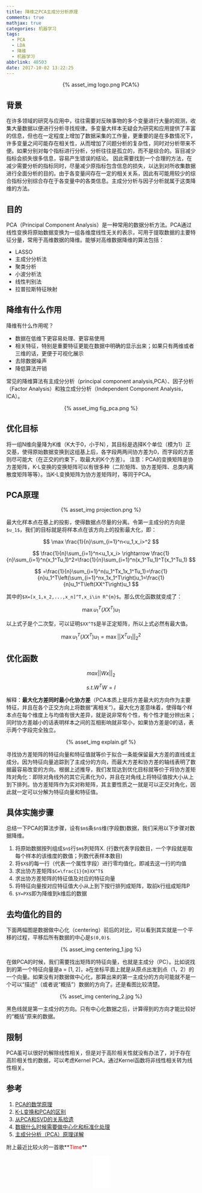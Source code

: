 ```yaml
---
title: 降维之PCA主成分分析原理
comments: true
mathjax: true
categories: 机器学习
tags:
  - PCA
  - LDA
  - 降维
  - 机器学习
abbrlink: 48503
date: 2017-10-02 13:22:25
---
```



<center>{% asset_img logo.png PCA%}</center>

<!--more-->

## 背景
在许多领域的研究与应用中，往往需要对反映事物的多个变量进行大量的观测，收集大量数据以便进行分析寻找规律。多变量大样本无疑会为研究和应用提供了丰富的信息，但也在一定程度上增加了数据采集的工作量，更重要的是在多数情况下，许多变量之间可能存在相关性，从而增加了问题分析的复杂性，同时对分析带来不便。如果分别对每个指标进行分析，分析往往是孤立的，而不是综合的。盲目减少指标会损失很多信息，容易产生错误的结论。
因此需要找到一个合理的方法，在减少需要分析的指标同时，尽量减少原指标包含信息的损失，以达到对所收集数据进行全面分析的目的。由于各变量间存在一定的相关关系，因此有可能用较少的综合指标分别综合存在于各变量中的各类信息。主成分分析与因子分析就属于这类降维的方法。


## 目的

PCA（Principal Component Analysis）是一种常用的数据分析方法。PCA通过线性变换将原始数据变换为一组各维度线性无关的表示，可用于提取数据的主要特征分量，常用于高维数据的降维。能够对高维数据降维的算法包括：
- LASSO
- 主成分分析法
- 聚类分析
- 小波分析法
- 线性判别法
- 拉普拉斯特征映射

## 降维有什么作用

降维有什么作用呢？
- 数据在低维下更容易处理、更容易使用
- 相关特征，特别是重要特征更能在数据中明确的显示出来；如果只有两维或者三维的话，更便于可视化展示
- 去除数据噪声
- 降低算法开销

常见的降维算法有主成分分析（principal component analysis,PCA）、因子分析（Factor Analysis）和独立成分分析（Independent Component Analysis，ICA）。
<center>{% asset_img fig_pca.png %}</center>

## 优化目标
将一组N维向量降为K维（K大于0，小于N），其目标是选择K个单位（模为1）正交基，使得原始数据变换到这组基上后，各字段两两间协方差为0，而字段的方差则尽可能大（在正交的约束下，取最大的K个方差）。
注意：PCA的变换矩阵是协方差矩阵，K-L变换的变换矩阵可以有很多种（二阶矩阵、协方差矩阵、总类内离散度矩阵等等）。当K-L变换矩阵为协方差矩阵时，等同于PCA。

## PCA原理
<center>{% asset_img projection.png %}</center>

最大化样本点在基上的投影，使得数据点尽量的分离。令第一主成分的方向是`$u_1$`，我们的目标就是将样本点在该方向上的投影最大化，即：

$$
\max \frac{1}{n}\sum_{i=1}^n<u_1,x_i>^2
$$

$$
 \frac{1}{n}\sum_{i=1}^n<u_1,x_i> \rightarrow \frac{1}{n}\sum_{i=1}^n(x_1^Tu_1)^2=\frac{1}{n}\sum_{i=1}^n(x_1^Tu_1)^T(x_1^Tu_1)
$$

$$
=\frac{1}{n}\sum_{i=1}^n(u_1^Tx_1x_1^Tu_1)=\frac{1}{n}u_1^T\left(\sum_{i=1}^nx_1x_1^T\right)u_1=\frac{1}{n}u_1^T\left(XX^T\right)u_1
$$

其中的`$X=[x_1,x_2,...,x_n]^T,x_i\in R^{m}$`。那么优化函数就变成了：

$$
\max u_1^T\left(XX^T\right)u_1
$$

以上式子是个二次型，可以证明`$XX^T$`是半正定矩阵，所以上式必然有最大值。

$$
\max u_1^T\left(XX^T\right)u_1=\max ||X^Tu_1||_2^2
$$

## 优化函数

$$
max||Wx||_2
$$

$$
s.t.  W^TW=I
$$

解释：**最大化方差同时最小化协方差**（PCA本质上是将方差最大的方向作为主要特征，并且在各个正交方向上将数据“离相关”）。最大化方差意味着，使得每个样本点在每个维度上与均值有很大差异，就是说非常有个性，有个性才能分辨出来；同时协方差越小的话表明样本之间的互相影响就非常小，如果协方差是0的话，表示两个字段完全独立。
<center>{% asset_img explain.gif %}</center>

寻找协方差矩阵的特征向量和特征值就等价于拟合一条能保留最大方差的直线或主成分。因为特征向量追踪到了主成分的方向，而最大方差和协方差的轴线表明了数据最容易改变的方向。根据上述推导，我们发现达到优化目标就等价于将协方差矩阵对角化：即除对角线外的其它元素化为0，并且在对角线上将特征值按大小从上到下排列。协方差矩阵作为实对称矩阵，其主要性质之一就是可以正交对角化，因此就一定可以分解为特征向量和特征值。


## 具体实施步骤

总结一下PCA的算法步骤，设有`$m$`条`$n$`维(字段数)数据，我们采用以下步骤对数据降维。

1. 将原始数据按列组成`$n$`行`$m$`列矩阵X. (行数代表字段数目，一个字段就是取每个样本的该维度的数值；列数代表样本数目)
2. 将`$X$`的每一行（代表一个属性字段）进行零均值化，即减去这一行的均值
3. 求出协方差矩阵`$C=\frac{1}{m}XX^T$`
4. 求出协方差矩阵的特征值及对应的特征向量
5. 将特征向量按对应特征值大小从上到下按行排列成矩阵，取前k行组成矩阵P
6. `$Y=PX$`即为降维到k维后的数据

## 去均值化的目的
下面两幅图是数据做中心化（centering）前后的对比，可以看到其实就是一个平移的过程，平移后所有数据的中心是`$(0,0)$`.
<center>{% asset_img centering_1.jpg %}</center>

在做PCA的时候，我们需要找出矩阵的特征向量，也就是主成分（PC）。比如说找到的第一个特征向量是a = [1, 2]，a在坐标平面上就是从原点出发到点（1，2）的一个向量。如果没有对数据做中心化，那算出来的第一主成分的方向可能就不是一个可以“描述”（或者说“概括”）数据的方向了。还是看图比较清楚。

<center>{% asset_img centering_2.jpg %}</center>

黑色线就是第一主成分的方向。只有中心化数据之后，计算得到的方向才能比较好的“概括”原来的数据。


## 限制
PCA虽可以很好的解除线性相关，但是对于高阶相关性就没有办法了，对于存在高阶相关性的数据，可以考虑Kernel PCA，通过Kernel函数将非线性相关转为线性相关。

## 参考

1. [PCA的数学原理 ](http://blog.codinglabs.org/articles/pca-tutorial.html)
2. [ K-L变换和PCA的区别](http://blog.csdn.net/oldmonkeyyu_s/article/details/45766543)
3. [从PCA和SVD的关系拾遗](http://blog.csdn.net/Dark_Scope/article/details/53150883)
4. [数据什么时候需要做中心化和标准化处理](https://www.zhihu.com/question/37069477/answer/132387124)
5. [主成分分析（PCA）原理详解](http://blog.jobbole.com/109015/)

附上最近比较火的一首歌**<font color=red >Time</font>**
<center><iframe frameborder="no" border="0" marginwidth="0" marginheight="0" width=45 height=86 src="//music.163.com/outchain/player?type=2&id=33035611&auto=0&height=66"></iframe></center>




